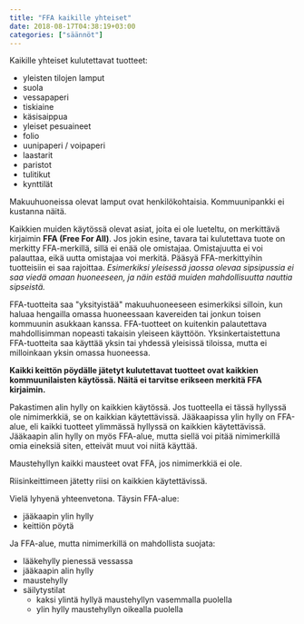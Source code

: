```yaml
---
title: "FFA kaikille yhteiset"
date: 2018-08-17T04:38:19+03:00
categories: ["säännöt"]
---
```

Kaikille yhteiset kulutettavat tuotteet:

  - yleisten tilojen lamput
  - suola
  - vessapaperi
  - tiskiaine
  - käsisaippua
  - yleiset pesuaineet
  - folio
  - uunipaperi / voipaperi
  - laastarit
  - paristot
  - tulitikut
  - kynttilät

Makuuhuoneissa olevat lamput ovat henkilökohtaisia. Kommuunipankki ei kustanna näitä.

Kaikkien muiden käytössä olevat asiat, joita ei ole lueteltu, on merkittävä kirjaimin **FFA (Free For All)**. Jos jokin esine, tavara tai kulutettava tuote on merkitty FFA-merkillä, sillä ei enää ole omistajaa. Omistajuutta ei voi palauttaa, eikä uutta omistajaa voi merkitä. Pääsyä FFA-merkittyihin tuotteisiin ei saa rajoittaa. *Esimerkiksi yleisessä jaossa olevaa sipsipussia ei saa viedä omaan huoneeseen, ja näin estää muiden mahdollisuutta nauttia sipseistä.*

FFA-tuotteita saa "yksityistää" makuuhuoneeseen esimerkiksi silloin, kun haluaa hengailla omassa huoneessaan kavereiden tai jonkun toisen kommuunin asukkaan kanssa. FFA-tuotteet on kuitenkin palautettava mahdollisimman nopeasti takaisin yleiseen käyttöön. Yksinkertaistettuna FFA-tuotteita saa käyttää yksin tai yhdessä yleisissä tiloissa, mutta ei milloinkaan yksin omassa huoneessa.

**Kaikki keittön pöydälle jätetyt kulutettavat tuotteet ovat kaikkien kommuunilaisten käytössä. Näitä ei tarvitse erikseen merkitä FFA kirjaimin.**

Pakastimen alin hylly on kaikkien käytössä. Jos tuotteella ei tässä hyllyssä ole nimimerkkiä, se on kaikkian käytettävissä. Jääkaapissa ylin hylly on FFA-alue, eli kaikki tuotteet ylimmässä hyllyssä on kaikkien käytettävissä. Jääkaapin alin hylly on myös FFA-alue, mutta siellä voi pitää nimimerkillä omia eineksiä siten, etteivät muut voi niitä käyttää.

Maustehyllyn kaikki mausteet ovat FFA, jos nimimerkkiä ei ole.

Riisinkeittimeen jätetty riisi on kaikkien käytettävissä.

Vielä lyhyenä yhteenvetona. Täysin FFA-alue:

  - jääkaapin ylin hylly
  - keittiön pöytä

Ja FFA-alue, mutta nimimerkillä on mahdollista suojata:

  - lääkehylly pienessä vessassa
  - jääkaapin alin hylly
  - maustehylly
  - säilytystilat
    - kaksi ylintä hyllyä maustehyllyn vasemmalla puolella
    - ylin hylly maustehyllyn oikealla puolella
